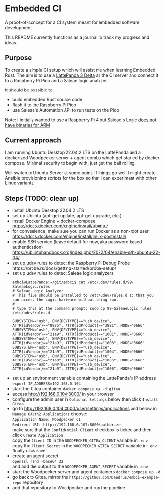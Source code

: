 # Embedded CI
A proof-of-concept for a CI system meant for embedded software development

This README currently functions as a journal to track my progress and ideas.

## Purpose
To create a simple CI setup which will assist me when learning Embedded Rust.
The aim is to use a [LattePanda 3 Delta](https://www.lattepanda.com/lattepanda-3-delta)
as the CI server and connect it to a Raspberry Pi Pico and a Saleae logic
analyzer.

It should be possible to:
* build embedded Rust source code
* flash it to the Raspberry Pi Pico
* use Saleae's Automation API to run tests on the Pico

Note: I initially wanted to use a Raspberry Pi 4 but Saleae's Logic [does not
have binaries for ARM](https://support.saleae.com/faq/technical-faq/can-logic-run-on-arm)

## Current approach
I am running Ubuntu Desktop 22.04.2 LTS on the LattePanda and a dockerized
Woodpecker server + agent combo which get started by docker compose. Minimal
security to begin with, just get the ball rolling.

Will switch to Ubuntu Server at some point. If things go well I might create
Ansible provisioning scripts for the box so that I can experiment with other
Linux variants.

## Steps (TODO: clean up)
- install Ubuntu Desktop 22.04.2 LTS
- set up Ubuntu (apt-get update, apt-get upgrade, etc.)
- install Docker Engine + docker-compose  
  https://docs.docker.com/engine/install/ubuntu/
- for convenience, make sure you can run Docker as a non-root user  
  https://docs.docker.com/engine/install/linux-postinstall/
- enable SSH service (leave default for now, aka password based authentication)  
  https://ubuntuhandbook.org/index.php/2022/04/enable-ssh-ubuntu-22-04/
- set up udev rules to detect the Raspberry Pi Debug Probe  
  https://probe.rs/docs/getting-started/probe-setup/
- set up udev rules to detect Saleae logic analyzers
  ```
  embci@LattePanda:~/git/embci$ cat /etc/udev/rules.d/99-SaleaeLogic.rules
  # Saleae Logic Analyzer
  # This file should be installed to /etc/udev/rules.d so that you can access the Logic hardware without being root
  #
  # type this at the command prompt: sudo cp 99-SaleaeLogic.rules /etc/udev/rules.d

  SUBSYSTEM=="usb", ENV{DEVTYPE}=="usb_device", ATTR{idVendor}=="0925", ATTR{idProduct}=="3881", MODE="0666"
  SUBSYSTEM=="usb", ENV{DEVTYPE}=="usb_device", ATTR{idVendor}=="21a9", ATTR{idProduct}=="1001", MODE="0666"
  SUBSYSTEM=="usb", ENV{DEVTYPE}=="usb_device", ATTR{idVendor}=="21a9", ATTR{idProduct}=="1003", MODE="0666"
  SUBSYSTEM=="usb", ENV{DEVTYPE}=="usb_device", ATTR{idVendor}=="21a9", ATTR{idProduct}=="1004", MODE="0666"
  SUBSYSTEM=="usb", ENV{DEVTYPE}=="usb_device", ATTR{idVendor}=="21a9", ATTR{idProduct}=="1005", MODE="0666"
  SUBSYSTEM=="usb", ENV{DEVTYPE}=="usb_device", ATTR{idVendor}=="21a9", ATTR{idProduct}=="1006", MODE="0666"
  ```
- set up an environment variable containing the LattePanda's IP address
  `export IP_ADDRESS=192.168.0.104`
- start the Gitea container
  `docker compose up -d gitea`
- access http://192.168.0.104:3000/ in your browser
- configure the admin user in `Optional Settings` below then click
  `Install Gitea`
- go to http://192.168.0.104:3000/user/settings/applications and below in
  `Manage OAuth2 Applications` choose:  
  `Application Name: Woodpecker CI`  
  `Redirect URI: http://192.168.0.107:8000/authorize`  
  make sure that the `Confidential Client` checkbox is ticked and then click
  `Create Application`  
  copy the `Client ID` in the `WOODPECKER_GITEA_CLIENT` variable in `.env`  
  copy the `Client Secret` in the `WOODPECKER_GITEA_SECRET` variable in `.env`  
  finally click `Save`
- create an agent secret  
  `openssl rand -base64 32`  
  and add the output to the `WOODPECKER_AGENT_SECRET` variable in `.env`
- start the Woodpecker server and agent containers
  `docker compose up -d`
- go back to Gitea, mirror the `https://github.com/Daedrus/embci-example-repo`
  repository
- add that repository to Woodpecker and run the pipeline
